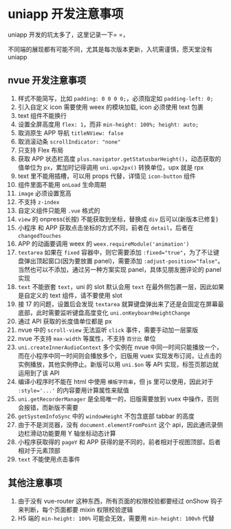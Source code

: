 <!--
 * @Author: KokoTa
 * @Date: 2020-10-29 15:47:52
 * @LastEditTime: 2020-11-12 12:05:30
 * @LastEditors: KokoTa
 * @Description:
 * @FilePath: /uni-wx/README.md
-->
# uniapp 开发注意事项

uniapp 开发的坑太多了，这里记录一下= =，

不同端的展现都有可能不同，尤其是每次版本更新，入坑需谨慎，愿天堂没有 uniapp

## nvue 开发注意事项

1. 样式不能简写，比如 `padding: 0 0 0 0;`，必须指定如 `padding-left: 0;`
2. 引入自定义 icon 需要使用 weex 的模块加载, icon 必须使用 text 包裹
3. text 组件不能换行
4. 设置全屏高度用 `flex: 1`，而非 `min-height: 100%; height: auto;`
5. 取消原生 APP 导航 `titleNView: false`
6. 取消滚动条 `scrollIndicator: "none"`
7. 只支持 Flex 布局
8. 获取 APP 状态栏高度 `plus.navigator.getStatusbarHeight()`，动态获取的值单位为 `px`，累加时记得调用 `uni.upx2px()` 转换单位，upx 就是 rpx
9. text 里不能用插槽，可以用 props 代替，详情见 `icon-button` 组件
10. 组件里面不能用 `onLoad` 生命周期
11. `image` 必须设置宽高
12. 不支持 `z-index`
13. 自定义组件只能用 `.vue` 格式的
14. `view` 的 onpress(长按) 不能获取到坐标，替换成 `div` 后可以(新版本已修复)
15. 小程序 和 APP 获取点击坐标的方式不同，前者在 `detail`，后者在 `changedTouches`
16. APP 的动画要调用 weex 的 `weex.requireModule('animation')`
17. `textarea` 如果在 `fixed` 容器中，则它需要添加 `:fixed="true"`，为了不让键盘弹出顶起窗口(因为要放置 panel)，需要添加 `:adjust-position="false"`。当然也可以不添加，通过另一种方案实现 panel，具体见朋友圈评论的 panel 实现
18. `text` 不能嵌套 `text`，uni 的 slot 默认会用 `text` 在最外侧包裹一层，因此如果是自定义的 text 组件，请不要使用 slot
19. 接 17 的问题，设置后会发现 `textarea` 就算键盘弹出来了还是会固定在屏幕最底部，此时需要监听键盘高度变化 `uni.onKeyboardHeightChange`
20. 通过 API 获取的长度值单位都是 px
21. nvue 中的 `scroll-view` 无法监听 `click` 事件，需要手动加一层蒙版
22. nvue 不支持 `max-width` 等属性，不支持 `百分比` 单位
23. `uni.createInnerAudioContext` 多个实例在 nvue 中同一时间只能播放一个，而在小程序中同一时间则会播放多个，旧版用 vuex 实现发布订阅，让点击的实例播放，其他实例停止。新版可以用 `uni.$on` 等 API 实现，标签页那边就运用到了该 API
24. 编译小程序时不能在 html 中使用 `模板字符串`，但 js 里可以使用，因此对于 `:style='...'` 的内容要用计算属性来赋值
25. `uni.getRecorderManager` 是全局唯一的，旧版需要放到 vuex 中操作，否则会报错，而新版不需要
26. `getSystemInfoSync` 中的 `windowHeight` 不包含底部 tabbar 的高度
27. 由于不是浏览器，没有 `document.elementFromPoint` 这个 api，因此通讯录侧边栏滑动功能要用 Y 轴坐标动态计算
28. 小程序获取得的 `pageY` 和 APP 获得的是不同的，前者相对于视图顶部，后者相对于元素顶部
29. `text` 不能使用点击事件

## 其他注意事项

1. 由于没有 vue-router 这种东西，所有页面的权限校验都要经过 onShow 钩子来判断，每个页面都要 mixin 权限校验逻辑
2. H5 端的 `min-height: 100%` 可能会无效，需要用 `min-height: 100vh` 代替
